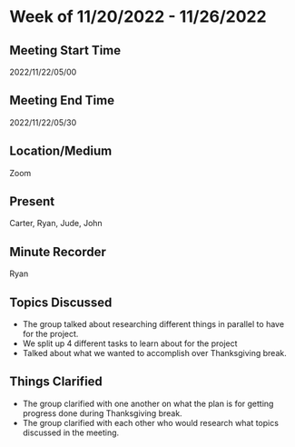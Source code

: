 # Week of 11/20/2022 - 11/26/2022

## Meeting Start Time
2022/11/22/05/00

## Meeting End Time
2022/11/22/05/30

## Location/Medium
Zoom

## Present
Carter, Ryan, Jude, John

## Minute Recorder
Ryan

## Topics Discussed
- The group talked about researching different things in parallel to have for the project. 
- We split up 4 different tasks to learn about for the project
- Talked about what we wanted to accomplish over Thanksgiving break.


## Things Clarified
- The group clarified with one another on what the plan is for getting progress done during Thanksgiving break.
- The group clarified with each other who would research what topics discussed in the meeting. 

